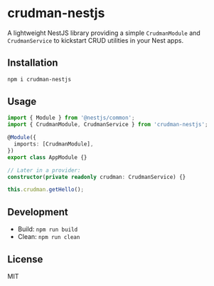 # crudman-nestjs

A lightweight NestJS library providing a simple `CrudmanModule` and `CrudmanService` to kickstart CRUD utilities in your Nest apps.

## Installation

```bash
npm i crudman-nestjs
```

## Usage

```ts
import { Module } from '@nestjs/common';
import { CrudmanModule, CrudmanService } from 'crudman-nestjs';

@Module({
  imports: [CrudmanModule],
})
export class AppModule {}

// Later in a provider:
constructor(private readonly crudman: CrudmanService) {}

this.crudman.getHello();
```

## Development

- Build: `npm run build`
- Clean: `npm run clean`

## License

MIT
